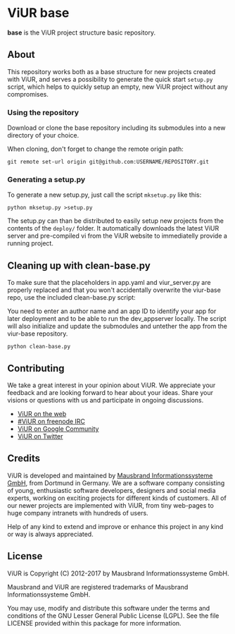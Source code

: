 # ViUR base

**base** is the ViUR project structure basic repository.

## About

This repository works both as a base structure for new projects created with ViUR, and serves a possibility to generate the quick start ``setup.py`` script, which helps to quickly setup an empty, new ViUR project without any compromises.

### Using the repository

Download or clone the base repository including its submodules into a new directory of your choice.

When cloning, don't forget to change the remote origin path:

```
git remote set-url origin git@github.com:USERNAME/REPOSITORY.git
```

### Generating a setup.py

To generate a new setup.py, just call the script ``mksetup.py`` like this:

```
python mksetup.py >setup.py
```

The setup.py can than be distributed to easily setup new projects from the contents of the ``deploy/`` folder. It automatically downloads the latest ViUR server and pre-compiled vi from the ViUR website to immediatelly provide a running project.

## Cleaning up with clean-base.py
To make sure that the placeholders in app.yaml and viur_server.py are properly replaced and that you won't accidentally overwrite the viur-base repo, use the included clean-base.py script:

You need to enter an author name and an app ID to identify your app for later deployment and to be able to run the dev_appserver locally.
The script will also initialize and update the submodules and untether the app from the viur-base repository.

```
python clean-base.py
``` 

## Contributing

We take a great interest in your opinion about ViUR. We appreciate your feedback and are looking forward to hear about your ideas. Share your visions or questions with us and participate in ongoing discussions.

- [ViUR on the web](https://www.viur.is)
- [#ViUR on freenode IRC](https://webchat.freenode.net/?channels=viur)
- [ViUR on Google Community](https://plus.google.com/communities/102034046048891029088)
- [ViUR on Twitter](https://twitter.com/weloveViUR)

## Credits

ViUR is developed and maintained by [Mausbrand Informationssysteme GmbH](https://www.mausbrand.de/en), from Dortmund in Germany. We are a software company consisting of young, enthusiastic software developers, designers and social media experts, working on exciting projects for different kinds of customers. All of our newer projects are implemented with ViUR, from tiny web-pages to huge company intranets with hundreds of users.

Help of any kind to extend and improve or enhance this project in any kind or way is always appreciated.

## License

ViUR is Copyright (C) 2012-2017 by Mausbrand Informationssysteme GmbH.

Mausbrand and ViUR are registered trademarks of Mausbrand Informationssysteme GmbH.

You may use, modify and distribute this software under the terms and conditions of the GNU Lesser General Public License (LGPL). See the file LICENSE provided within this package for more information.
